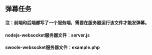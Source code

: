 <h2>弹幕任务

<h4>注：前端和后端都写了一个服务端，需要在服务器运行该文件才能发弹幕。

<h4>nodejs-websocket服务器文件：server.js
<h4>swoole-websocket服务器文件：example.php


